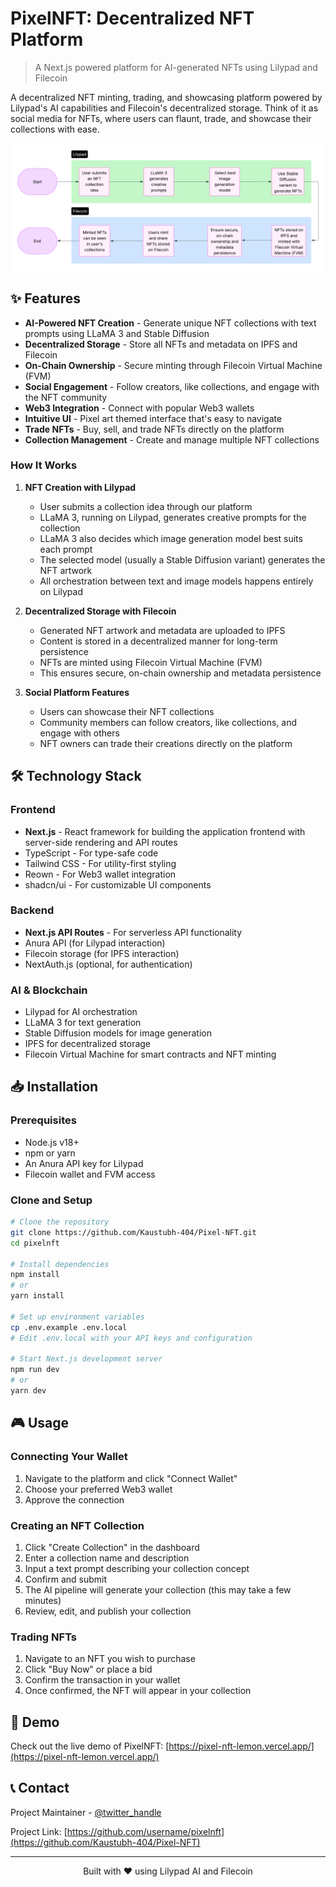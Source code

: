 # PixelNFT: Decentralized NFT Platform

> A Next.js powered platform for AI-generated NFTs using Lilypad and Filecoin

A decentralized NFT minting, trading, and showcasing platform powered by Lilypad's AI capabilities and Filecoin's decentralized storage. Think of it as social media for NFTs, where users can flaunt, trade, and showcase their collections with ease.

![PixelNFT Architecture Flowchart](./flowchart.png)


## ✨ Features

- **AI-Powered NFT Creation** - Generate unique NFT collections with text prompts using LLaMA 3 and Stable Diffusion
- **Decentralized Storage** - Store all NFTs and metadata on IPFS and Filecoin
- **On-Chain Ownership** - Secure minting through Filecoin Virtual Machine (FVM)
- **Social Engagement** - Follow creators, like collections, and engage with the NFT community
- **Web3 Integration** - Connect with popular Web3 wallets
- **Intuitive UI** - Pixel art themed interface that's easy to navigate
- **Trade NFTs** - Buy, sell, and trade NFTs directly on the platform
- **Collection Management** - Create and manage multiple NFT collections


### How It Works

1. **NFT Creation with Lilypad**
   - User submits a collection idea through our platform
   - LLaMA 3, running on Lilypad, generates creative prompts for the collection
   - LLaMA 3 also decides which image generation model best suits each prompt
   - The selected model (usually a Stable Diffusion variant) generates the NFT artwork
   - All orchestration between text and image models happens entirely on Lilypad

2. **Decentralized Storage with Filecoin**
   - Generated NFT artwork and metadata are uploaded to IPFS
   - Content is stored in a decentralized manner for long-term persistence
   - NFTs are minted using Filecoin Virtual Machine (FVM)
   - This ensures secure, on-chain ownership and metadata persistence

3. **Social Platform Features**
   - Users can showcase their NFT collections
   - Community members can follow creators, like collections, and engage with others
   - NFT owners can trade their creations directly on the platform

## 🛠 Technology Stack

### Frontend
- **Next.js** - React framework for building the application frontend with server-side rendering and API routes
- TypeScript - For type-safe code
- Tailwind CSS - For utility-first styling
- Reown - For Web3 wallet integration
- shadcn/ui - For customizable UI components

### Backend
- **Next.js API Routes** - For serverless API functionality
- Anura API (for Lilypad interaction)
- Filecoin storage (for IPFS interaction)
- NextAuth.js (optional, for authentication)

### AI & Blockchain
- Lilypad for AI orchestration
- LLaMA 3 for text generation
- Stable Diffusion models for image generation
- IPFS for decentralized storage
- Filecoin Virtual Machine for smart contracts and NFT minting

## 📥 Installation

### Prerequisites
- Node.js v18+
- npm or yarn
- An Anura API key for Lilypad
- Filecoin wallet and FVM access

### Clone and Setup

```bash
# Clone the repository
git clone https://github.com/Kaustubh-404/Pixel-NFT.git
cd pixelnft

# Install dependencies
npm install
# or
yarn install

# Set up environment variables
cp .env.example .env.local
# Edit .env.local with your API keys and configuration

# Start Next.js development server
npm run dev
# or
yarn dev
```

## 🎮 Usage

### Connecting Your Wallet
1. Navigate to the platform and click "Connect Wallet"
2. Choose your preferred Web3 wallet
3. Approve the connection

### Creating an NFT Collection
1. Click "Create Collection" in the dashboard
2. Enter a collection name and description
3. Input a text prompt describing your collection concept
4. Confirm and submit
5. The AI pipeline will generate your collection (this may take a few minutes)
6. Review, edit, and publish your collection

### Trading NFTs
1. Navigate to an NFT you wish to purchase
2. Click "Buy Now" or place a bid
3. Confirm the transaction in your wallet
4. Once confirmed, the NFT will appear in your collection

## 🔗 Demo

Check out the live demo of PixelNFT: [https://pixel-nft-lemon.vercel.app/](https://pixel-nft-lemon.vercel.app/)

## 📞 Contact

Project Maintainer - [@twitter_handle](https://twitter.com/FLACKK_)

Project Link: [https://github.com/username/pixelnft](https://github.com/Kaustubh-404/Pixel-NFT)

---

<p align="center">Built with ❤️ using Lilypad AI and Filecoin</p>
